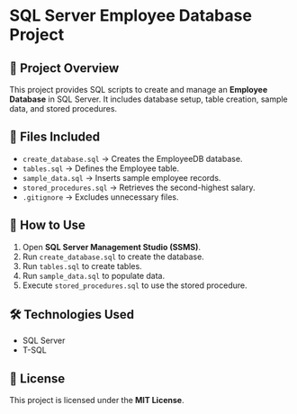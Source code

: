 # SQL Server Employee Database Project

## 📌 Project Overview
This project provides SQL scripts to create and manage an **Employee Database** in SQL Server. It includes database setup, table creation, sample data, and stored procedures.

## 📂 Files Included
- `create_database.sql` → Creates the EmployeeDB database.
- `tables.sql` → Defines the Employee table.
- `sample_data.sql` → Inserts sample employee records.
- `stored_procedures.sql` → Retrieves the second-highest salary.
- `.gitignore` → Excludes unnecessary files.

## 🚀 How to Use
1. Open **SQL Server Management Studio (SSMS)**.
2. Run `create_database.sql` to create the database.
3. Run `tables.sql` to create tables.
4. Run `sample_data.sql` to populate data.
5. Execute `stored_procedures.sql` to use the stored procedure.

## 🛠 Technologies Used
- SQL Server
- T-SQL

## 📜 License
This project is licensed under the **MIT License**.

